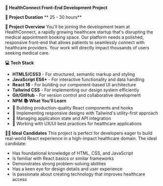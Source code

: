 **🏥 HealthConnect Front-End Development Project**

**📅 Project Duration**
**       25 - 30 hours**

**🚀 Project Overview**
You'll be joining the development team at HealthConnect, a rapidly growing healthcare startup that's disrupting the medical appointment booking space. Our platform needs a polished, responsive front-end that allows patients to seamlessly connect with healthcare providers. Your work will directly impact thousands of users seeking medical care.

**💻 Tech Stack**
* **HTML5/CSS3** - For structured, semantic markup and styling
* **JavaScript ES6+** - For interactive functionality and data handling
* **React 18** - For building our component-based UI architecture
* **Tailwind CSS** - For implementing our design system efficiently
* **Git/GitHub** - For version control and collaborative development
* **NPM**
**📚 What You'll Learn**
* 🧩 Building production-quality React components and hooks
* 📱 Implementing responsive designs with Tailwind's utility-first approach
* 🔄 Managing application state and API integration
* 👥 Working with UX/UI best practices for healthcare applications

**👩‍💻 Ideal Candidates**
This project is perfect for developers eager to build real-world React experience in a high-impact healthcare domain. The ideal candidate:
* Has foundational knowledge of HTML, CSS, and JavaScript
* Is familiar with React basics or similar frameworks
* Demonstrates strong problem-solving abilities
* Has a keen eye for design details and user experience
* Is passionate about creating technology that improves healthcare access